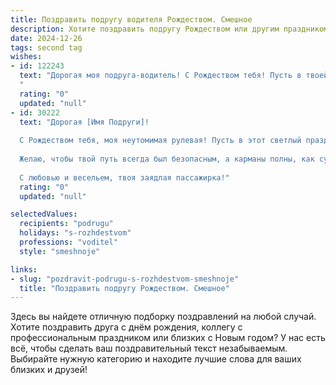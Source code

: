 ```yaml
---
title: Поздравить подругу водителя Рождеством. Смешное
description: Хотите поздравить подругу Рождеством или другим праздником? Наш ИИ создаст незабываемое поздравление, а вы обязательно выделитесь среди других.  
date: 2024-12-26
tags: second tag
wishes:
- id: 122243
  text: "Дорогая моя подруга-водитель! С Рождеством тебя! Пусть в твоей жизни будет как можно меньше пробок, а только ровные, прямые дороги к счастью и успеху.  Желаю, чтобы твой автомобиль всегда был полон не только бензина, но и радости, а  за рулём ты чувствовала себя королевой шоссе,  даже если за окном метель и  снег по колено!  Счастливых праздников!
  "
  rating: "0"
  updated: "null"
- id: 30222
  text: "Дорогая [Имя Подруги]!
  
  С Рождеством тебя, моя неутомимая рулевая! Пусть в этот светлый праздник на твоём пути будут только зеленые светофоры, а автошины поют колядки! Желаю, чтобы в твоем моторе всегда было больше праздничного настроения, чем в пробках – хорошей музыки и всех маршрутов, как самых весёлых рождественских историй. Пусть резкие повороты судьбы обходят тебя стороной, а самые долгие поездки заканчиваются уютными вечерними посиделками с ближними.
  
  Желаю, чтобы твой путь всегда был безопасным, а карманы полны, как сумка у Деда Мороза! Улыбок побольше и пешеходов, которые не только смотрят в сторону, но и помахивают тебе!
  
  С любовью и весельем, твоя заядлая пассажирка!"
  rating: "0"
  updated: "null"

selectedValues:
  recipients: "podrugu"
  holidays: "s-rozhdestvom"
  professions: "voditel"
  style: "smeshnoje"

links:
- slug: "pozdravit-podrugu-s-rozhdestvom-smeshnoje"
  title: "Поздравить подругу Рождеством. Смешное"
---
```


Здесь вы найдете отличную подборку поздравлений на любой случай.
Хотите поздравить друга с днём рождения, коллегу с профессиональным праздником или близких с Новым годом? У нас есть всё, чтобы сделать ваш поздравительный текст незабываемым. Выбирайте нужную категорию и находите лучшие слова для ваших близких и друзей!
